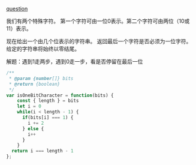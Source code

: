 [question](https://leetcode.com/problems/1-bit-and-2-bit-characters)

我们有两个特殊字符。 第一个字符可由一位0表示。第二个字符可由两位（10或11）表示。

现在给出一个由几个位表示的字符串。 返回最后一个字符是否必须为一位字符。 给定的字符串将始终以零结尾。


解题：遇到1走两步，遇到0走一步，看是否停留在最后一位
```js
/**
 * @param {number[]} bits
 * @return {boolean}
 */
var isOneBitCharacter = function(bits) {
    const { length } = bits
    let i = 0
    while(i < length - 1) {
      if(bits[i] === 1) {
        i += 2
      } else {
        i++
      }
    }
  return i === length - 1
};
```
